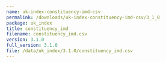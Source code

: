 ```yaml
---
name: uk-index-constituency-imd-csv
permalink: /downloads/uk-index-constituency-imd-csv/3_1_0
package: uk_index
title: constituency_imd
filename: constituency_imd.csv
version: 3.1.0
full_version: 3.1.0
file: /data/uk_index/3.1.0/constituency_imd.csv
---
```

